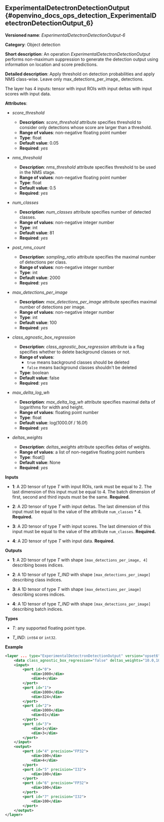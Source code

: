 ## ExperimentalDetectronDetectionOutput <a name="ExperimentalDetectronDetectionOutput"></a> {#openvino_docs_ops_detection_ExperimentalDetectronDetectionOutput_6}

**Versioned name**: *ExperimentalDetectronDetectionOutput-6*

**Category**: Object detection

**Short description**: An operation *ExperimentalDetectronDetectionOutput*  performs non-maximum suppression to generate the detection output using information on location and score predictions.

**Detailed description**: Apply threshold on detection probabilities and apply NMS class-wise. Leave only max_detections_per_image_ detections.

The layer has 4 inputs: tensor with input ROIs with input deltas with input scores with input data.


**Attributes**:

* *score_threshold*

    * **Description**: *score_threshold* attribute specifies threshold to consider only detections whose score are larger than a threshold.
    * **Range of values**: non-negative floating point number
    * **Type**: float
    * **Default value**: 0.05
    * **Required**: *yes*

* *nms_threshold*

    * **Description**: *nms_threshold* attribute specifies threshold to be used in the NMS stage.
    * **Range of values**: non-negative floating point number
    * **Type**: float
    * **Default value**: 0.5
    * **Required**: *yes*

* *num_classes*

    * **Description**: *num_classes* attribute specifies number of detected classes.
    * **Range of values**: non-negative integer number
    * **Type**: int
    * **Default value**: 81
    * **Required**: *yes*

* *post_nms_count*

    * **Description**: *sampling_ratio* attribute specifies the maximal number of detections per class.
    * **Range of values**: non-negative integer number
    * **Type**: int
    * **Default value**: 2000
    * **Required**: *yes*

* *max_detections_per_image*

    * **Description**: *max_detections_per_image* attribute specifies maximal number of detections per image.
    * **Range of values**: non-negative integer number
    * **Type**: int
    * **Default value**: 100
    * **Required**: *yes*

* *class_agnostic_box_regression*

    * **Description**: *class_agnostic_box_regression* attribute ia a flag specifies whether to delete background classes or not.
    * **Range of values**:
      * `true` means background classes should be deleted
      * `false` means background classes shouldn't be deleted
    * **Type**: boolean
    * **Default value**: false
    * **Required**: *yes*

* *max_delta_log_wh*

    * **Description**: *max_delta_log_wh* attribute specifies maximal delta of logarithms for width and height.
    * **Range of values**: floating point number
    * **Type**: float
    * **Default value**: log(1000.0f / 16.0f)
    * **Required**: *yes*

* *deltas_weights*

    * **Description**: *deltas_weights* attribute specifies deltas of weights.
    * **Range of values**: a list of non-negative floating point numbers
    * **Type**: float[]
    * **Default value**: None
    * **Required**: *yes*

**Inputs**

* **1**: A 2D tensor of type *T* with input ROIs, rank must be equal to 2. The last dimension of this input must be equal to 4. The batch dimension of first, second and third inputs must be the same. **Required.**

* **2**: A 2D tensor of type *T* with input deltas. The last dimension of this input must be equal to the value of the attribute `num_classes` * 4. **Required.**

* **3**: A 2D tensor of type *T* with input scores. The last dimension of this input must be equal to the value of the attribute `num_classes`. **Required.**

* **4**: A 2D tensor of type *T* with input data. **Required.**

**Outputs**

* **1**: A 2D tensor of type *T* with shape `[max_detections_per_image, 4]` describing boxes indices.

* **2**: A 1D tensor of type *T_IND* with shape `[max_detections_per_image]` describing class indices.

* **3**: A 1D tensor of type *T* with shape `[max_detections_per_image]` describing scores indices.

* **4**: A 1D tensor of type *T_IND* with shape `[max_detections_per_image]` describing batch indices.

**Types**

* *T*: any supported floating point type.

* *T_IND*: `int64` or `int32`.


**Example**

```xml
<layer ... type="ExperimentalDetectronDetectionOutput" version="opset6">
    <data class_agnostic_box_regression="false" deltas_weights="10.0,10.0,5.0,5.0" max_delta_log_wh="4.135166645050049" max_detections_per_image="100" nms_threshold="0.5" num_classes="81" post_nms_count="2000" score_threshold="0.05000000074505806"/>
    <input>
        <port id="0">
            <dim>1000</dim>
            <dim>4</dim>
        </port>
        <port id="1">
            <dim>1000</dim>
            <dim>324</dim>
        </port>
        <port id="2">
            <dim>1000</dim>
            <dim>81</dim>
        </port>
        <port id="3">
            <dim>1</dim>
            <dim>3</dim>
        </port>
    </input>
    <output>
        <port id="4" precision="FP32">
            <dim>100</dim>
            <dim>4</dim>
        </port>
        <port id="5" precision="I32">
            <dim>100</dim>
        </port>
        <port id="6" precision="FP32">
            <dim>100</dim>
        </port>
        <port id="7" precision="I32">
            <dim>100</dim>
        </port>
    </output>
</layer>
```
